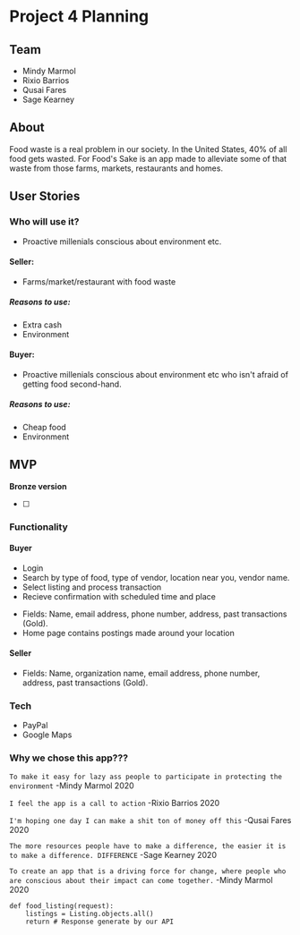 # Project 4 Planning

## Team

- Mindy Marmol
- Rixio Barrios
- Qusai Fares
- Sage Kearney

## About

Food waste is a real problem in our society. In the United States, 40% of all food gets wasted.
For Food's Sake is an app made to alleviate some of that waste from those farms, markets, restaurants and homes.

## User Stories

### Who will use it?

- Proactive millenials conscious about environment etc.

#### Seller:

- Farms/market/restaurant with food waste

##### Reasons to use:

- Extra cash
- Environment

#### Buyer:

- Proactive millenials conscious about environment etc who isn't afraid of getting food second-hand.

##### Reasons to use:

- Cheap food
- Environment

## MVP

**Bronze version**

- [ ]


### Functionality

#### Buyer

- Login
- Search by type of food, type of vendor, location near you, vendor name.
- Select listing and process transaction
- Recieve confirmation with scheduled time and place

* Fields: Name, email address, phone number, address, past transactions (Gold).
* Home page contains postings made around your location

#### Seller

- Fields: Name, organization name, email address, phone number, address, past transactions (Gold).

### Tech

- PayPal
- Google Maps

### Why we chose this app???

`To make it easy for lazy ass people to participate in protecting the environment`
-Mindy Marmol 2020

`I feel the app is a call to action`
-Rixio Barrios 2020

`I'm hoping one day I can make a shit ton of money off this`
-Qusai Fares 2020

`The more resources people have to make a difference, the easier it is to make a difference. DIFFERENCE`
-Sage Kearney 2020

`To create an app that is a driving force for change, where people who are conscious about their impact can come together.`
-Mindy Marmol 2020


```PY
def food_listing(request):
    listings = Listing.objects.all()
    return # Response generate by our API
```
